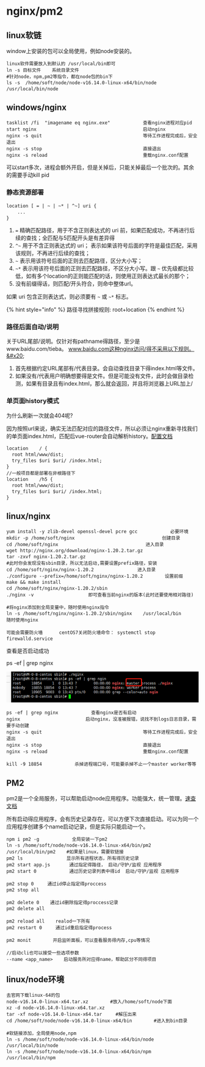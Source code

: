 # nginx/pm2

## linux软链

window上安装的包可以全局使用，例如node安装的。

```
linux软件需要放入到默认的 /usr/local/bin即可
ln -s 目标文件    系统目录文件
#针对node，npm,pm2等指令，都在node包的bin下
ls -s  /home/soft/node/node-v16.14.0-linux-x64/bin/node /usr/local/bin/node
```

## windows/nginx

```
tasklist /fi  "imagename eq nginx.exe"            查看nginx进程对应pid
start nginx                                       启动nginx
nginx -s quit                                     等待工作进程完成后，安全退出
nginx -s stop                                     直接退出
nginx -s reload                                   重载nginx.conf配置
```

可以start多次，进程会额外开启，但是关掉后，只能关掉最后一个批次的。其余的需要手动kill pid

### 静态资源部署

```
location [ = | ~ | ~* | ^~] uri {
	...
}
```

1. `=` 精确匹配路径，用于不含正则表达式的 uri 前，如果匹配成功，不再进行后续的查找；全匹配与5匹配开头是有差异得
2. `^~` 用于不含正则表达式的 uri； 表示如果该符号后面的字符是最佳匹配，采用该规则，不再进行后续的查找；
3. `~` 表示用该符号后面的正则去匹配路径，区分大小写；
4. `~*` 表示用该符号后面的正则去匹配路径，不区分大小写。跟 `~` 优先级都比较低，如有多个location的正则能匹配的话，则使用正则表达式最长的那个；
5. 没有前缀得话，则匹配/开头符合，则命中整体url。

如果 uri 包含正则表达式，则必须要有 `~` 或 `~*` 标志。

{% hint style="info" %}
路径寻找拼接规则: root+location
{% endhint %}

### 路径后面自动/说明

关于URL尾部/说明。仅针对有pathname得路径，至少是www.baidu.com/tieba。 www.baidu.com这种nginx访问/得不采用以下规则。&#x20;

1. 首先根据约定URL尾部有/代表目录。会自动查找目录下得index.html等文件。
2. 如果没有/代表用户明确想要得是文件。但是可能没有文件，此时会做目录检测，如果有目录且有index.html，那么就会返回，并且将浏览器上URL加上/

### 单页面history模式

为什么刷新一次就会404呢?

因为按照url来说，确实无法匹配对应的路径文件，所以必须让nginx重新寻找我们的单页面index.html，匹配后vue-router会自动解析history。[配置文档](https://router.vuejs.org/zh/guide/essentials/history-mode.html#%E5%90%8E%E7%AB%AF%E9%85%8D%E7%BD%AE%E4%BE%8B%E5%AD%90)

```
location    / {
  root html/www/dist;
  try_files $uri $uri/ /index.html;
}
//一般项目都是部署在非根路径下
location    /h5 {
  root html/www/dist;
  try_files $uri $uri/ /index.html;
}
```

## linux/nginx

```
yum install -y zlib-devel openssl-devel pcre gcc            必要环境
mkdir -p /home/soft/nginx                                创建目录
cd /home/soft/nginx                                进入目录
wget http://nginx.org/download/nginx-1.20.2.tar.gz
tar -zxvf nginx-1.20.2.tar.gz
#此时你会发现没有sbin目录，所以无法启动,需要设置prefix路径，安装
cd /home/soft/nginx/nginx-1.20.2                进入目录
./configure --prefix=/home/soft/nginx/nginx-1.20.2        设置前缀
make && make install
cd /home/soft/nginx/nginx-1.20.2/sbin        
./nginx -v                    即可查看当前nginx的版本(此时还要使用相对路径)

#将nginx添加到全局变量中，随时使用nginx指令
ln -s /home/soft/nginx/nginx-1.20.2/sbin/nginx    /usr/local/bin     随时使用nginx

可能会需要防火墙      centOS7关闭防火墙命令： systemctl stop firewalld.service
```

查看是否启动成功

ps -ef | grep nginx

![](<../.gitbook/assets/image (2).png>)

```
ps -ef | grep nginx            查看nginx是否有启动
nginx                        启动nginx，没准被报错，说找不到logs日志目录，需要手动创建
nginx -s quit                                     等待工作进程完成后，安全退出
nginx -s stop                                     直接退出
nginx -s reload                                   重载nginx.conf配置

kill -9 18854            杀掉进程端口号，可能要杀掉不止一个master worker等等
```

## PM2

pm2是一个全局服务，可以帮助启动node应用程序。功能强大，统一管理。[速查文档](https://pm2.keymetrics.io/docs/usage/quick-start/)

所有启动得应用程序，会有历史记录存在，可以方便下次直接启动。可以为同一个应用程序创建多个name启动记录，但是实际只能启动一个。

```
npm i pm2 -g            全局安装一下pm2
ln -s /home/soft/node/node-v16.14.0-linux-x64/bin/pm2  /usr/local/bin/pm2    #如果是linux，需要软链接
pm2 ls                显示所有进程状态，所有得历史记录
pm2 start app.js       通过指定得路径， 启动/守护/监视 应用程序
pm2 start 0            通过历史记录列表中得id  启动/守护/监视 应用程序

pm2 stop 0     通过id停止指定得proccess
pm2 stop all

pm2 delete 0    通过id删除指定得proccess记录
pm2 delete all

pm2 reload all    realod一下所有
pm2 restart 0     通过id重启指定得process

pm2 monit        开启监听面板，可以查看服务得内存,cpu等情况

//启动cli也可以接受一些选项参数
--name <app_name>    启动服务所对应得name，帮助区分不同得项目

```

## linux/node环境

```
去官网下载linux-64的包
node-v16.14.0-linux-x64.tar.xz        #放入/home/soft/node下面
xz -d node-v16.14.0-linux-x64.tar.xz 
tar -xf node-v16.14.0-linux-x64.tar     #解压出来
cd /home/soft/node/node-v16.14.0-linux-x64/bin        #进入到bin目录

#软链接添加，全局使用node,npm
ln -s /home/soft/node/node-v16.14.0-linux-x64/bin/node /usr/local/bin/node
ln -s /home/soft/node/node-v16.14.0-linux-x64/bin/npm /usr/local/bin/npm
```

